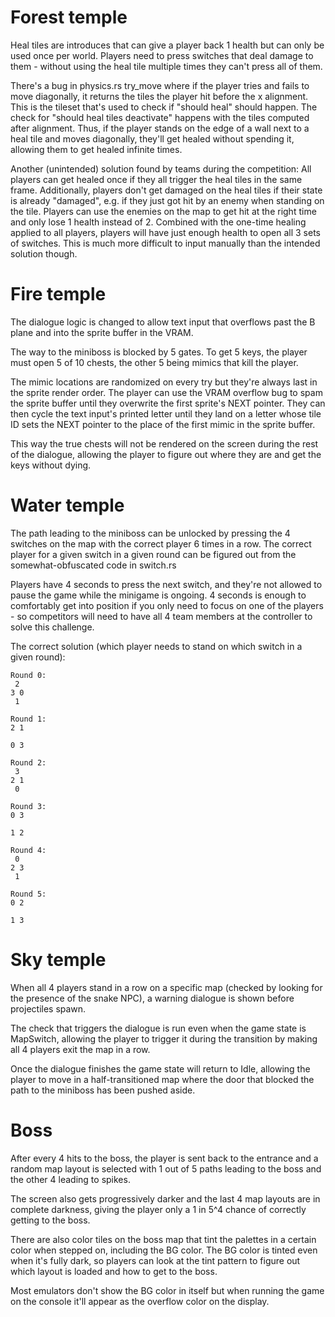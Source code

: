 # Forest temple

Heal tiles are introduces that can give a player back 1 health but can only be used once per world. Players need to press switches that deal damage to them - without using the heal tile multiple times they can't press all of them.

There's a bug in physics.rs try_move where if the player tries and fails to move diagonally, it returns the tiles the player hit before the x alignment. This is the tileset that's used to check if "should heal" should happen. The check for "should heal tiles deactivate" happens with the tiles computed after alignment. Thus, if the player stands on the edge of a wall next to a heal tile and moves diagonally, they'll get healed without spending it, allowing them to get healed infinite times.

Another (unintended) solution found by teams during the competition: All players can get healed once if they all trigger the heal tiles in the same frame. Additionally, players don't get damaged on the heal tiles if their state is already "damaged", e.g. if they just got hit by an enemy when standing on the tile. Players can use the enemies on the map to get hit at the right time and only lose 1 health instead of 2. Combined with the one-time healing applied to all players, players will have just enough health to open all 3 sets of switches. This is much more difficult to input manually than the intended solution though.

#  Fire temple

The dialogue logic is changed to allow text input that overflows past the B plane and into the sprite buffer in the VRAM.

The way to the miniboss is blocked by 5 gates. To get 5 keys, the player must open 5 of 10 chests, the other 5 being mimics that kill the player.

The mimic locations are randomized on every try but they're always last in the sprite render order. The player can use the VRAM overflow bug to spam the sprite buffer until they overwrite the first sprite's NEXT pointer. They can then cycle the text input's printed letter until they land on a letter whose tile ID sets the NEXT pointer to the place of the first mimic in the sprite buffer.

This way the true chests will not be rendered on the screen during the rest of the dialogue, allowing the player to figure out where they are and get the keys without dying.

# Water temple

The path leading to the miniboss can be unlocked by pressing the 4 switches on the map with the correct player 6 times in a row. The correct player for a given switch in a given round can be figured out from the somewhat-obfuscated code in switch.rs

Players have 4 seconds to press the next switch, and they're not allowed to pause the game while the minigame is ongoing. 4 seconds is enough to comfortably get into position if you only need to focus on one of the players - so competitors will need to have all 4 team members at the controller to solve this challenge.

The correct solution (which player needs to stand on which switch in a given round):

```
Round 0:
 2
3 0
 1

Round 1:
2 1

0 3

Round 2:
 3
2 1
 0

Round 3:
0 3

1 2

Round 4:
 0
2 3
 1

Round 5:
0 2

1 3
```

# Sky temple

When all 4 players stand in a row on a specific map (checked by looking for the presence of the snake NPC), a warning dialogue is shown before projectiles spawn.

The check that triggers the dialogue is run even when the game state is MapSwitch, allowing the player to trigger it during the transition by making all 4 players exit the map in a row.

Once the dialogue finishes the game state will return to Idle, allowing the player to move in a half-transitioned map where the door that blocked the path to the miniboss has been pushed aside.

# Boss

After every 4 hits to the boss, the player is sent back to the entrance and a random map layout is selected with 1 out of 5 paths leading to the boss and the other 4 leading to spikes.

The screen also gets progressively darker and the last 4 map layouts are in complete darkness, giving the player only a 1 in 5^4 chance of correctly getting to the boss.

There are also color tiles on the boss map that tint the palettes in a certain color when stepped on, including the BG color. The BG color is tinted even when it's fully dark, so players can look at the tint pattern to figure out which layout is loaded and how to get to the boss.

Most emulators don't show the BG color in itself but when running the game on the console it'll appear as the overflow color on the display.
